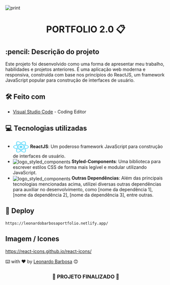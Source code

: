 ![print](https://github.com/leonardojpereira/portfolio2.0/assets/87662269/f226bb86-0abe-48b1-8fac-3efb392f4e61)


<h1 align="center">
 PORTFOLIO 2.0 📋
</h1>

<h2>
  :pencil: Descrição do projeto
</h2>

<p>
Este projeto foi desenvolvido como uma forma de apresentar meu trabalho, habilidades e projetos anteriores. É uma aplicação web moderna e responsiva, construída com base nos princípios do ReactJS, um framework JavaScript popular para construção de interfaces de usuário. 
</p>

## 🛠️ Feito com
* [Visual Studio Code](https://code.visualstudio.com) - Coding Editor

## 💻 Tecnologias utilizadas
-  <img align="center" alt="logo_react" height="40" width="50" src="https://raw.githubusercontent.com/devicons/devicon/master/icons/react/react-original.svg"> **ReactJS**: Um poderoso framework JavaScript para construção de interfaces de usuário.
- <img align="center" alt="logo_styled_components" height="40" width="50" src="https://www.daggala.com/static/228867c3668e439101821568a8a03b54/19ca5/sc.png"> **Styled-Components**: Uma biblioteca para escrever estilos CSS de forma mais legível e modular utilizando JavaScript.
- <img align="center" alt="logo_styled_components" height="40" width="50" src="https://cdn-icons-png.flaticon.com/512/2535/2535403.png"> **Outras Dependências**: Além das principais tecnologias mencionadas acima, utilizei diversas outras dependências para auxiliar no desenvolvimento, como [nome da dependência 1], [nome da dependência 2], [nome da dependência 3], entre outras.

## :link: Deploy

```
https://leonardobarbosaportfolio.netlify.app/
```

## Imagem / Icones

https://react-icons.github.io/react-icons/

⌨️ with ❤️ by [Leonardo Barbosa](https://github.com/leonardojpereira) 😊

<h3 align="center">
  
  :construction: PROJETO FINALIZADO :construction:
  
</h3>
